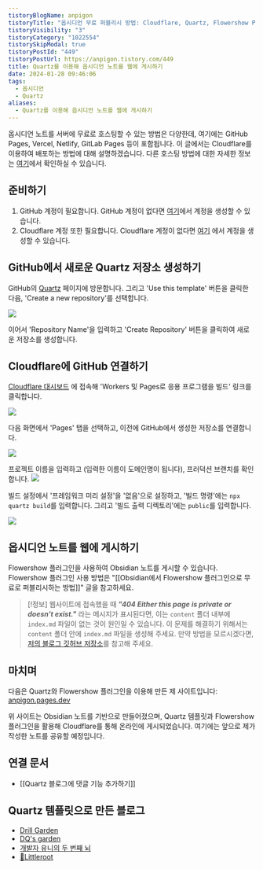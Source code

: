 ```yaml
---
tistoryBlogName: anpigon
tistoryTitle: "옵시디언 무료 퍼블리시 방법: Cloudflare, Quartz, Flowershow Plugin"
tistoryVisibility: "3"
tistoryCategory: "1022554"
tistorySkipModal: true
tistoryPostId: "449"
tistoryPostUrl: https://anpigon.tistory.com/449
title: Quartz를 이용해 옵시디언 노트를 웹에 게시하기
date: 2024-01-28 09:46:06
tags:
  - 옵시디언
  - Quartz
aliases:
  - Quartz를 이용해 옵시디언 노트를 웹에 게시하기
---
```

옵시디언 노트를 서버에 무료로 호스팅할 수 있는 방법은 다양한데, 여기에는 GitHub Pages, Vercel, Netlify, GitLab Pages 등이 포함됩니다. 이 글에서는 Cloudflare를 이용하여 배포하는 방법에 대해 설명하겠습니다. 다른 호스팅 방법에 대한 자세한 정보는 [여기](https://quartz.jzhao.xyz/hosting)에서 확인하실 수 있습니다.

## 준비하기
1. GitHub 계정이 필요합니다. GitHub 계정이 없다면 [여기](https://github.com/signup)에서 계정을 생성할 수 있습니다.
2. Cloudflare 계정 또한 필요합니다. Cloudflare 계정이 없다면 [여기](https://dash.cloudflare.com/sign-up) 에서 계정을 생성할 수 있습니다.

## GitHub에서 새로운 Quartz 저장소 생성하기

GitHub의 [Quartz](https://github.com/jackyzha0/quartz) 페이지에 방문합니다. 그리고 'Use this template' 버튼을 클릭한 다음, 'Create a new repository'를 선택합니다.

![](https://i.imgur.com/CAm8vQT.png)

이어서 'Repository Name'을 입력하고 'Create Repository' 버튼을 클릭하여 새로운 저장소를 생성합니다.

## Cloudflare에 GitHub 연결하기
[Cloudflare 대시보드](https://dash.cloudflare.com/) 에 접속해 'Workers 및 Pages로 응용 프로그램을 빌드' 링크를 클릭합니다.

![](https://i.imgur.com/APujAJm.png)


다음 화면에서 'Pages' 탭을 선택하고, 이전에 GitHub에서 생성한 저장소를 연결합니다.

![](https://i.imgur.com/QHFNQfT.png)

프로젝트 이름을 입력하고 (입력한 이름이 도메인명이 됩니다), 프러덕션 브랜치를 확인합니다.
![](https://i.imgur.com/ZoiV2Pm.png)

빌드 설정에서 '프레임워크 미리 설정'을 '없음'으로 설정하고, '빌드 명령'에는 `npx quartz build`를 입력합니다. 그리고 '빌드 출력 디렉토리'에는 `public`를 입력합니다.

![](https://i.imgur.com/Bp14LkG.png)

## 옵시디언 노트를 웹에 게시하기
Flowershow 플러그인을 사용하여 Obsidian 노트를 게시할 수 있습니다. Flowershow 플러그인 사용 방법은 "[[Obsidian에서 Flowershow 플러그인으로 무료로 퍼블리시하는 방법]]" 글을 참고하세요.

> [!정보]
> 웹사이트에 접속했을 때 ***"404 Either this page is private or doesn't exist."*** 라는 메시지가 표시된다면, 이는 `content` 폴더 내부에 `index.md` 파일이 없는 것이 원인일 수 있습니다. 이 문제를 해결하기 위해서는 `content` 폴더 안에 `index.md` 파일을 생성해 주세요.
> 만약 방법을 모르시겠다면, [저의 블로그 깃허브 저장소](https://github.com/anpigon/anpigon-quartz/blob/v4/content/index.md)를 참고해 주세요.
 

## 마치며

다음은 Quartz와 Flowershow 플러그인을 이용해 만든 제 사이트입니다: [anpigon.pages.dev](https://anpigon.pages.dev/)

위 사이트는 Obsidian 노트를 기반으로 만들어졌으며, Quartz 템플릿과 Flowershow 플러그인을 활용해 Cloudflare를 통해 온라인에 게시되었습니다. 여기에는 앞으로 제가 작성한 노트를 공유할 예정입니다.

## 연결 문서
- [[Quartz 블로그에 댓글 기능 추가하기]]

## Quartz 템플릿으로 만든 블로그
- [Drill Garden](https://drillgarden.netlify.app/) 
- [DQ's garden](https://dqjeon.github.io)
- [개발자 유니의 두 번째 뇌](https://shin-jae-yoon.github.io) 
- [🌱Littleroot](https://nottaro.github.io/littleroot)